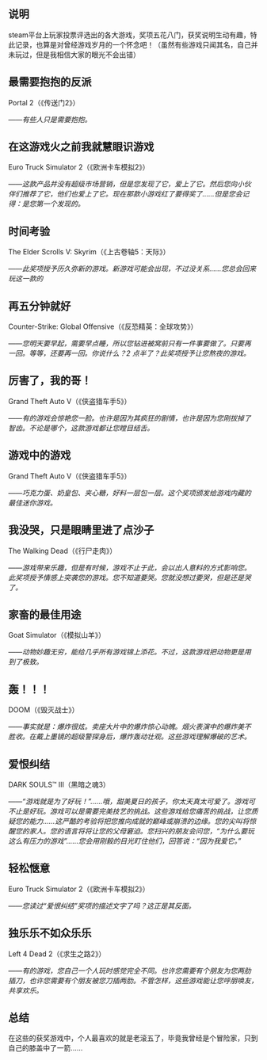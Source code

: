 ## 说明
steam平台上玩家投票评选出的各大游戏，奖项五花八门，获奖说明生动有趣，特此记录，也算是对曾经游戏岁月的一个怀念吧！（虽然有些游戏只闻其名，自己并未玩过，但是我相信大家的眼光不会出错）

## 最需要抱抱的反派
Portal 2（《传送门2》）

*——有些人只是需要抱抱。*

## 在这游戏火之前我就慧眼识游戏
Euro Truck Simulator 2（《欧洲卡车模拟2》）

*——这款产品并没有超级市场营销，但是您发现了它，爱上了它。然后您向小伙伴们推荐了它，他们也爱上了它。现在那款小游戏红了要得奖了……但是您会记得：是您第一个发现的。*

## 时间考验
The Elder Scrolls V: Skyrim（《上古卷轴5：天际》）

*——此奖项授予历久弥新的游戏。新游戏可能会出现，不过没关系……您总会回来玩这一款的*

## 再五分钟就好
Counter-Strike: Global Offensive（《反恐精英：全球攻势》）

*——您明天要早起，需要早点睡，所以您钻进被窝前只有一件事要做了。只要再一回。等等，还要再一回。你说什么？2 点半了？此奖项授予让您熬夜的游戏。*

## 厉害了，我的哥！
Grand Theft Auto V（《侠盗猎车手5》）

*——有的游戏会惊艳您一脸。也许是因为其疯狂的剧情，也许是因为您刚拔掉了智齿。不论是哪个，这款游戏都让您瞠目结舌。*

## 游戏中的游戏
Grand Theft Auto V（《侠盗猎车手5》）

*——巧克力蛋、奶皇包、夹心糖，好料一层包一层。这个奖项颁发给游戏内藏的最佳迷你游戏。*

## 我没哭，只是眼睛里进了点沙子
The Walking Dead（《行尸走肉》）

*——游戏带来乐趣，但是有时候，游戏不止于此，会以出人意料的方式影响您。此奖项授予情感上突袭您的游戏。您不知道要哭。您就没想过要哭，但是还是哭了。*

## 家畜的最佳用途
Goat Simulator（《模拟山羊》）

*——动物妙趣无穷，能给几乎所有游戏锦上添花。不过，这款游戏把动物更是用到了极致。*

## 轰！！！
DOOM（《毁灭战士》）

*——事实就是：爆炸很炫。卖座大片中的爆炸惊心动魄。烟火表演中的爆炸美不胜收。在戴上墨镜的超级警探身后，爆炸轰动壮观。这些游戏理解爆破的艺术。*

## 爱恨纠结
DARK SOULS™ III（黑暗之魂3）

*——“游戏就是为了好玩！”……哦，甜美夏日的孩子，你太天真太可爱了。游戏可不止是好玩。游戏可以是需要完美技艺的挑战。这些游戏给您痛苦的挑战，让您质疑您的能力……这严酷的考验将把您推向成就的巅峰或崩溃的边缘。您的尖叫将惊醒您的家人。您的语言将将让您的父母窘迫。您扫兴的朋友会问您，“为什么要玩这么有压力的游戏”……您会用刚毅的目光盯住他们，回答说：“因为我爱它。”*

## 轻松惬意
Euro Truck Simulator 2（《欧洲卡车模拟2》）

*——您读过“爱恨纠结”奖项的描述文字了吗？这正是其反面。*

## 独乐乐不如众乐乐
Left 4 Dead 2（《求生之路2》）

*——有的游戏，您自己一个人玩时感觉完全不同。也许您需要有个朋友为您两肋插刀，也许您需要有个朋友被您刀插两肋。不管怎样，这些游戏能让您呼朋唤友，共享欢乐。*

## 总结
在这些的获奖游戏中，个人最喜欢的就是老滚五了，毕竟我曾经是个冒险家，只到自己的膝盖中了一箭……
